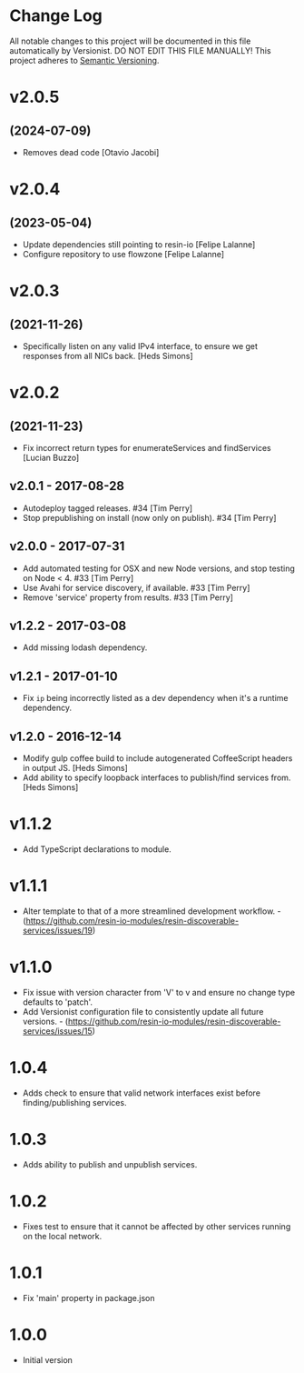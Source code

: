 # Change Log

All notable changes to this project will be documented in this file
automatically by Versionist. DO NOT EDIT THIS FILE MANUALLY!
This project adheres to [Semantic Versioning](http://semver.org/).

# v2.0.5
## (2024-07-09)

* Removes dead code [Otavio Jacobi]

# v2.0.4
## (2023-05-04)

* Update dependencies still pointing to resin-io [Felipe Lalanne]
* Configure repository to use flowzone [Felipe Lalanne]

# v2.0.3
## (2021-11-26)

* Specifically listen on any valid IPv4 interface, to ensure we get responses from all NICs back. [Heds Simons]

# v2.0.2
## (2021-11-23)

* Fix incorrect return types for enumerateServices and findServices [Lucian Buzzo]

## v2.0.1 - 2017-08-28

* Autodeploy tagged releases. #34 [Tim Perry]
* Stop prepublishing on install (now only on publish). #34 [Tim Perry]

## v2.0.0 - 2017-07-31

* Add automated testing for OSX and new Node versions, and stop testing on Node < 4. #33 [Tim Perry]
* Use Avahi for service discovery, if available. #33 [Tim Perry]
* Remove 'service' property from results. #33 [Tim Perry]

## v1.2.2 - 2017-03-08

* Add missing lodash dependency.

## v1.2.1 - 2017-01-10

* Fix `ip` being incorrectly listed as a dev dependency when it's a runtime dependency.

## v1.2.0 - 2016-12-14

* Modify gulp coffee build to include autogenerated CoffeeScript headers in output JS. [Heds Simons]
* Add ability to specify loopback interfaces to publish/find services from. [Heds Simons]

# v1.1.2

* Add TypeScript declarations to module.

# v1.1.1

* Alter template to that of a more streamlined development workflow. - (https://github.com/resin-io-modules/resin-discoverable-services/issues/19)

# v1.1.0

* Fix issue with version character from 'V' to v and ensure no change type defaults to 'patch'.
* Add Versionist configuration file to consistently update all future versions. - (https://github.com/resin-io-modules/resin-discoverable-services/issues/15)

# 1.0.4

* Adds check to ensure that valid network interfaces exist before finding/publishing services.

# 1.0.3

* Adds ability to publish and unpublish services.

# 1.0.2

* Fixes test to ensure that it cannot be affected by other services running on the local network.

# 1.0.1

* Fix 'main' property in package.json

# 1.0.0

* Initial version
